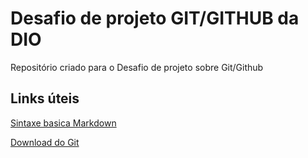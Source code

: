 # Desafio de projeto GIT/GITHUB da DIO
Repositório criado para o Desafio de projeto sobre Git/Github

## Links úteis
[Sintaxe basica Markdown](https://www.markdownguide.org/basic-syntax/)

[Download do Git](https://git-scm.com/downloads)

